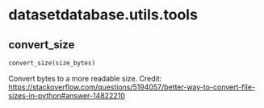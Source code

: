 <h1 id="datasetdatabase.utils.tools">datasetdatabase.utils.tools</h1>


<h2 id="datasetdatabase.utils.tools.convert_size">convert_size</h2>

```python
convert_size(size_bytes)
```

Convert bytes to a more readable size.
Credit: https://stackoverflow.com/questions/5194057/better-way-to-convert-file-sizes-in-python#answer-14822210

